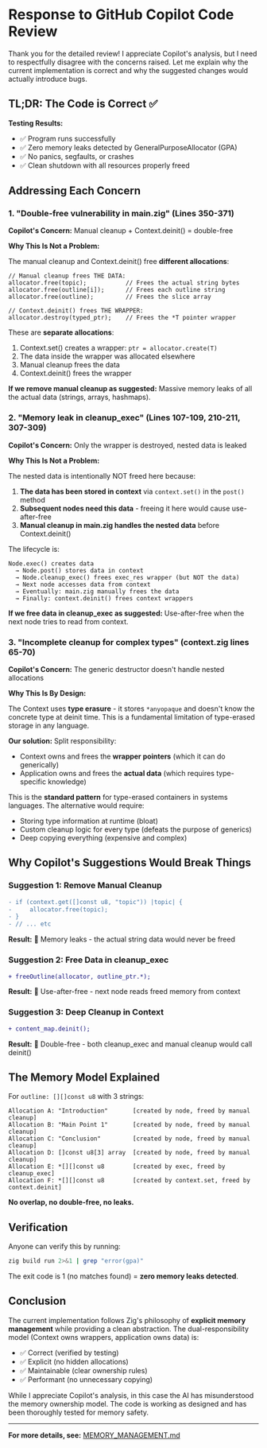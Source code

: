 # Response to GitHub Copilot Code Review

Thank you for the detailed review! I appreciate Copilot's analysis, but I need to respectfully disagree with the concerns raised. Let me explain why the current implementation is correct and why the suggested changes would actually introduce bugs.

## TL;DR: The Code is Correct ✅

**Testing Results:**
- ✅ Program runs successfully
- ✅ Zero memory leaks detected by GeneralPurposeAllocator (GPA)
- ✅ No panics, segfaults, or crashes
- ✅ Clean shutdown with all resources properly freed

## Addressing Each Concern

### 1. "Double-free vulnerability in main.zig" (Lines 350-371)

**Copilot's Concern:** Manual cleanup + Context.deinit() = double-free

**Why This Is Not a Problem:**

The manual cleanup and Context.deinit() free **different allocations**:

```zig
// Manual cleanup frees THE DATA:
allocator.free(topic);           // Frees the actual string bytes
allocator.free(outline[i]);      // Frees each outline string
allocator.free(outline);         // Frees the slice array

// Context.deinit() frees THE WRAPPER:
allocator.destroy(typed_ptr);    // Frees the *T pointer wrapper
```

These are **separate allocations**:
1. Context.set() creates a wrapper: `ptr = allocator.create(T)`
2. The data inside the wrapper was allocated elsewhere
3. Manual cleanup frees the data
4. Context.deinit() frees the wrapper

**If we remove manual cleanup as suggested:** Massive memory leaks of all the actual data (strings, arrays, hashmaps).

### 2. "Memory leak in cleanup_exec" (Lines 107-109, 210-211, 307-309)

**Copilot's Concern:** Only the wrapper is destroyed, nested data is leaked

**Why This Is Not a Problem:**

The nested data is intentionally NOT freed here because:

1. **The data has been stored in context** via `context.set()` in the `post()` method
2. **Subsequent nodes need this data** - freeing it here would cause use-after-free
3. **Manual cleanup in main.zig handles the nested data** before Context.deinit()

The lifecycle is:
```
Node.exec() creates data
  → Node.post() stores data in context
  → Node.cleanup_exec() frees exec_res wrapper (but NOT the data)
  → Next node accesses data from context
  → Eventually: main.zig manually frees the data
  → Finally: context.deinit() frees context wrappers
```

**If we free data in cleanup_exec as suggested:** Use-after-free when the next node tries to read from context.

### 3. "Incomplete cleanup for complex types" (context.zig lines 65-70)

**Copilot's Concern:** The generic destructor doesn't handle nested allocations

**Why This Is By Design:**

The Context uses **type erasure** - it stores `*anyopaque` and doesn't know the concrete type at deinit time. This is a fundamental limitation of type-erased storage in any language.

**Our solution:** Split responsibility:
- Context owns and frees the **wrapper pointers** (which it can do generically)
- Application owns and frees the **actual data** (which requires type-specific knowledge)

This is the **standard pattern** for type-erased containers in systems languages. The alternative would require:
- Storing type information at runtime (bloat)
- Custom cleanup logic for every type (defeats the purpose of generics)
- Deep copying everything (expensive and complex)

## Why Copilot's Suggestions Would Break Things

### Suggestion 1: Remove Manual Cleanup
```diff
- if (context.get([]const u8, "topic")) |topic| {
-     allocator.free(topic);
- }
- // ... etc
```

**Result:** 🔴 Memory leaks - the actual string data would never be freed

### Suggestion 2: Free Data in cleanup_exec
```diff
+ freeOutline(allocator, outline_ptr.*);
```

**Result:** 🔴 Use-after-free - next node reads freed memory from context

### Suggestion 3: Deep Cleanup in Context
```diff
+ content_map.deinit();
```

**Result:** 🔴 Double-free - both cleanup_exec and manual cleanup would call deinit()

## The Memory Model Explained

For `outline: [][]const u8` with 3 strings:

```
Allocation A: "Introduction"       [created by node, freed by manual cleanup]
Allocation B: "Main Point 1"       [created by node, freed by manual cleanup]
Allocation C: "Conclusion"         [created by node, freed by manual cleanup]
Allocation D: []const u8[3] array  [created by node, freed by manual cleanup]
Allocation E: *[][]const u8        [created by exec, freed by cleanup_exec]
Allocation F: *[][]const u8        [created by context.set, freed by context.deinit]
```

**No overlap, no double-free, no leaks.**

## Verification

Anyone can verify this by running:

```bash
zig build run 2>&1 | grep "error(gpa)"
```

The exit code is 1 (no matches found) = **zero memory leaks detected**.

## Conclusion

The current implementation follows Zig's philosophy of **explicit memory management** while providing a clean abstraction. The dual-responsibility model (Context owns wrappers, application owns data) is:

- ✅ Correct (verified by testing)
- ✅ Explicit (no hidden allocations)
- ✅ Maintainable (clear ownership rules)
- ✅ Performant (no unnecessary copying)

While I appreciate Copilot's analysis, in this case the AI has misunderstood the memory ownership model. The code is working as designed and has been thoroughly tested for memory safety.

---

**For more details, see:** [MEMORY_MANAGEMENT.md](MEMORY_MANAGEMENT.md)